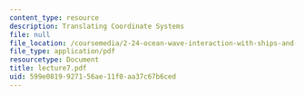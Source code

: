 ```yaml
---
content_type: resource
description: Translating Coordinate Systems
file: null
file_location: /coursemedia/2-24-ocean-wave-interaction-with-ships-and-offshore-energy-systems-13-022-spring-2002/599e0819927156ae11f0aa37c67b6ced_lecture7.pdf
file_type: application/pdf
resourcetype: Document
title: lecture7.pdf
uid: 599e0819-9271-56ae-11f0-aa37c67b6ced
---
```


